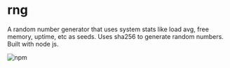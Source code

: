 # rng
A random number generator that uses system stats like load avg, free memory, uptime, etc as seeds. Uses sha256 to generate random numbers. Built with node js.

![npm](https://img.shields.io/npm/v/@ershadul/rng)
